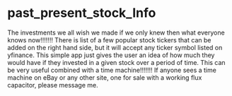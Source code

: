 # past_present_stock_Info
The investments we all wish we made if we only knew then what everyone knows now!!!!!!!
There is  list of a few popular stock tickers that can be added on the right hand side,  but it will accept any ticker symbol listed on yfinance. 
This simple app just gives the user an idea of how much they would have if they invested in a given stock over a period of time. This can be very useful combined with a 
time machine!!!!!!! If anyone sees a time machine on eBay or any other site, one for sale with a working flux capacitor, please message me.
